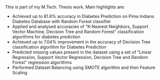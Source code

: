 This is part of my M.Tech. Thesis work. Main highlights are:
- Achieved up to 81.6% accuracy in Diabetes Prediction on Pima Indians Diabetes Database with Random Forest classifier
- Applied and analysed accuracies of “K-Nearest Neighbors, Support Vector Machine, Decision Tree and Random Forest” classification algorithms for diabetes prediction
- Achieved up to 7.04% improvement in the accuracy of Decision Tree classification algorithm for Diabetes Prediction
- Predicted missing values present in the dataset using a set of “Linear Regression, Support Vector Regression, Decision Tree and Random Forest” regression algorithms
- Performed Dataset Balancing using SMOTE algorithm and then Feature Scaling
